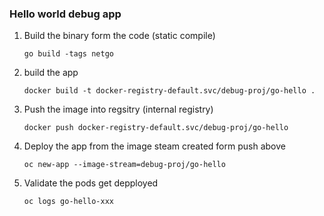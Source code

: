 
### Hello world debug app

1) Build the binary form the code (static compile)
	```
	go build -tags netgo
	```

2) build the app
	```
	docker build -t docker-registry-default.svc/debug-proj/go-hello .
	```

3) Push the image into regsitry (internal registry)
	```
	docker push docker-registry-default.svc/debug-proj/go-hello
	```

4) Deploy the app from the image steam created form push above
	```
	oc new-app --image-stream=debug-proj/go-hello
	```

5) Validate the pods get depployed 
	```
	oc logs go-hello-xxx 
	```
